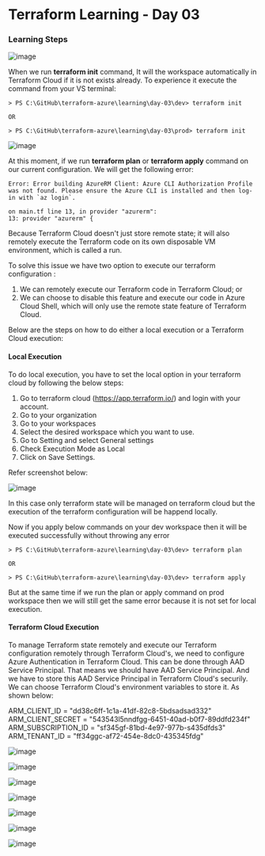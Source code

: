 # Terraform Learning - Day 03


### Learning Steps

![image](https://user-images.githubusercontent.com/84455469/130738953-21e150f3-f6e0-4842-9e6b-caf8f4eee0e8.png)

When we run <b>terraform init</b> command, It will the workspace automatically in Terraform Cloud if it is not exists already. To experience it execute the command from your VS terminal:

```
> PS C:\GitHub\terraform-azure\learning\day-03\dev> terraform init

OR 

> PS C:\GitHub\terraform-azure\learning\day-03\prod> terraform init
```

![image](https://user-images.githubusercontent.com/84455469/130739187-5c469822-abc4-49e8-a714-ea1a0d5f1d3d.png)

At this moment, if we run <b>terraform plan</b> or <b>terraform apply</b> command on our current configuration. We will get the following error:
```
Error: Error building AzureRM Client: Azure CLI Authorization Profile was not found. Please ensure the Azure CLI is installed and then log-in with `az login`.

on main.tf line 13, in provider "azurerm":
13: provider "azurerm" {  
```
Because Terraform Cloud doesn't just store remote state; it will also remotely execute the Terraform code on its own disposable VM environment, which is called a run.

To solve this issue we have two option to execute our terraform configuration :
1. We can remotely execute our Terraform code in Terraform Cloud; or
2. We can choose to disable this feature and execute our code in Azure Cloud Shell, which will only use the remote state feature of Terraform Cloud.

Below are the steps on how to do either a local execution or a Terraform Cloud execution:

#### Local Execution
To do local execution, you have to set the local option in your terraform cloud by following the below steps:

1. Go to terraform cloud (https://app.terraform.io/) and login with your account.
2. Go to your organization
3. Go to your workspaces
4. Select the desired workspace which you want to use.
5. Go to Setting and select General settings
6. Check Execution Mode as Local
7. Click on Save Settings.

Refer screenshot below:

![image](https://user-images.githubusercontent.com/84455469/130741777-76fc28f6-dec1-4a0d-83dc-1e8a9b577c65.png)

In this case only terraform state will be managed on terraform cloud but the execution of the terraform configuration will be happend locally.

Now if you apply below commands on your dev workspace then it will be executed successfully without throwing any error

```
> PS C:\GitHub\terraform-azure\learning\day-03\dev> terraform plan

OR 

> PS C:\GitHub\terraform-azure\learning\day-03\dev> terraform apply
```

But at the same time if we run the plan or apply command on prod workspace then we will still get the same error because it is not set for local execution.

#### Terraform Cloud Execution
To manage Terraform state remotely and execute our Terraform configuration remotely through Terraform Cloud's, we need to configure Azure Authentication in Terraform Cloud. This can be done through AAD Service Principal. That means we should have AAD Service Principal. And we have to store this AAD Service Principal in Terraform Cloud's securily. We can choose Terraform Cloud's environment variables to store it. As shown below:

ARM_CLIENT_ID = "dd38c6ff-1c1a-41df-82c8-5bdsadsad332"
ARM_CLIENT_SECRET = "543543l5nndfgg-6451-40ad-b0f7-89ddfd234f"
ARM_SUBSCRIPTION_ID = "sf345gf-81bd-4e97-977b-s435dfds3"
ARM_TENANT_ID = "ff34ggc-af72-454e-8dc0-435345fdg"

![image](https://user-images.githubusercontent.com/84455469/130744095-db0e1241-7710-4478-8d3f-64fe771c9b66.png)

![image](https://user-images.githubusercontent.com/84455469/130747518-c1553058-3e26-4e53-85ab-354387698f2e.png)

![image](https://user-images.githubusercontent.com/84455469/130747207-06dce60d-982f-4595-bf1f-980ff56ca5de.png)

![image](https://user-images.githubusercontent.com/84455469/130747655-284c6e2a-3b03-4535-bace-699c7dc8610b.png)

![image](https://user-images.githubusercontent.com/84455469/130747808-f576c173-7ac6-43f2-978c-ee7b661131bf.png)

![image](https://user-images.githubusercontent.com/84455469/130748823-dbe9940e-aa82-44ba-a746-25b29ca88942.png)

![image](https://user-images.githubusercontent.com/84455469/130748510-0aa2e88d-96ba-4172-b0cc-da1d98aa59ba.png)
